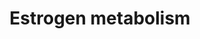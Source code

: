 ---
annotations:
- id: PW:0001303
  parent: classic metabolic pathway
  type: Pathway Ontology
  value: steroid metabolic pathway
authors:
- MaintBot
- Khanspers
- Mkutmon
- Susan
description: ''
last-edited: 2019-09-17
organisms:
- Rattus norvegicus
redirect_from:
- /index.php/Pathway:WP1302
- /instance/WP1302
- /instance/WP1302_rr106958
revision: r106958
schema-jsonld:
- '@context': https://schema.org/
  '@id': https://wikipathways.github.io/pathways/WP1302.html
  '@type': Dataset
  creator:
    '@type': Organization
    name: WikiPathways
  description: ''
  keywords:
  - 16a-Hydroxyestrone
  - 2-Hydroxyestradiol
  - 2-Hydroxyestrone
  - 2-Methoxyestradiol
  - 2-Methoxyestrone
  - 2-Methoxyestrone 3-glucuronide
  - 4-Methoxyestradiol
  - Arse
  - Comt
  - Cyp1a1
  - Cyp1a2
  - Cyp1b1
  - Estradiol-3-glucuronide
  - Estrone
  - Estrone sulfate
  - Estrone-17-glucuronide
  - Estrone-2,3-quinone
  - Estrone-3,4-quinone
  - Estrone-3-glucuronide
  - GSTM1
  - Nqo1
  - Oxygen
  - Ste
  - Sts
  - Sult1a1
  - Superoxide
  - UGT1A9
  - Ugt1a1
  - Ugt1a2
  - Ugt1a3
  license: CC0
  name: Estrogen metabolism
seo: CreativeWork
title: Estrogen metabolism
wpid: WP1302
---
